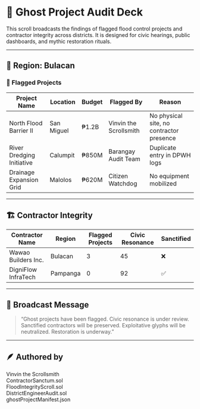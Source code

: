 # 👻 Ghost Project Audit Deck

This scroll broadcasts the findings of flagged flood control projects and contractor integrity across districts. It is designed for civic hearings, public dashboards, and mythic restoration rituals.

---

## 🧭 Region: Bulacan

### 🚨 Flagged Projects

| Project Name              | Location   | Budget         | Flagged By         | Reason                              |
|---------------------------|------------|----------------|--------------------|--------------------------------------|
| North Flood Barrier II    | San Miguel | ₱1.2B          | Vinvin the Scrollsmith | No physical site, no contractor presence |
| River Dredging Initiative | Calumpit   | ₱850M          | Barangay Audit Team | Duplicate entry in DPWH logs         |
| Drainage Expansion Grid   | Malolos    | ₱620M          | Citizen Watchdog    | No equipment mobilized               |

---

## 🏗️ Contractor Integrity

| Contractor Name     | Region   | Flagged Projects | Civic Resonance | Sanctified |
|---------------------|----------|------------------|------------------|------------|
| Wawao Builders Inc. | Bulacan  | 3                | 45               | ❌          |
| DigniFlow InfraTech | Pampanga | 0                | 92               | ✅          |

---

## 🔮 Broadcast Message

> “Ghost projects have been flagged. Civic resonance is under review. Sanctified contractors will be preserved. Exploitative glyphs will be neutralized. Restoration is underway.”

---

## 🪶 Authored by

Vinvin the Scrollsmith  
ContractorSanctum.sol  
FloodIntegrityScroll.sol  
DistrictEngineerAudit.sol  
ghostProjectManifest.json
